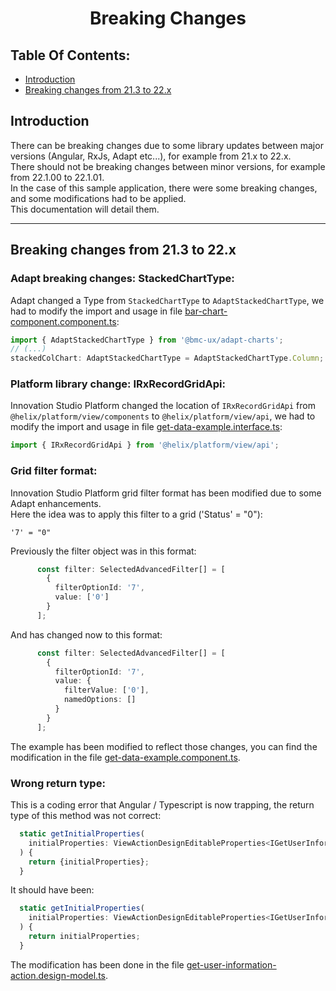 <h1 style="text-align:center">Breaking Changes</h1>

## Table Of Contents:
* [Introduction](#introduction)
* [Breaking changes from 21.3 to 22.x](#breaking-changes-213-22x)


<a name="introduction"></a>
## Introduction
There can be breaking changes due to some library updates between major versions (Angular, RxJs, Adapt etc...), for example from 21.x to 22.x.  
There should not be breaking changes between minor versions, for example from 22.1.00 to 22.1.01.  
In the case of this sample application, there were some breaking changes, and some modifications had to be applied.  
This documentation will detail them.

---

<a name="breaking-changes-213-22x"></a>
## Breaking changes from 21.3 to 22.x

### Adapt breaking changes: StackedChartType:
Adapt changed a Type from `StackedChartType` to `AdaptStackedChartType`, we had to modify the import and usage in file [bar-chart-component.component.ts](../../bundle/src/main/webapp/libs/com-example-test210500/src/lib/view-components/bar-chart-component/runtime/bar-chart-component.component.ts):  
```ts
import { AdaptStackedChartType } from '@bmc-ux/adapt-charts';
// (...)
stackedColChart: AdaptStackedChartType = AdaptStackedChartType.Column;
```


### Platform library change: IRxRecordGridApi:
Innovation Studio Platform changed the location of `IRxRecordGridApi` from `@helix/platform/view/components` to `@helix/platform/view/api`, we had to modify the import and usage in file [get-data-example.interface.ts](../../bundle/src/main/webapp/libs/com-example-test210500/src/lib/view-components/get-data-example/design/get-data-example.interface.ts):  
```ts
import { IRxRecordGridApi } from '@helix/platform/view/api';
```



### Grid filter format:
Innovation Studio Platform grid filter format has been modified due to some Adapt enhancements.  
Here the idea was to apply this filter to a grid ('Status' = "0"):
```
'7' = "0"
```

Previously the filter object was in this format:
```ts
      const filter: SelectedAdvancedFilter[] = [
        {
          filterOptionId: '7',
          value: ['0']
        }
      ];
```

And has changed now to this format:
```ts
      const filter: SelectedAdvancedFilter[] = [
        {
          filterOptionId: '7',
          value: {
            filterValue: ['0'],
            namedOptions: []
          }
        }
      ];
```

The example has been modified to reflect those changes, you can find the modification in the file [get-data-example.component.ts](../../bundle/src/main/webapp/libs/com-example-test210500/src/lib/view-components/get-data-example/runtime/get-data-example.component.ts).


### Wrong return type:
This is a coding error that Angular / Typescript is now trapping, the return type of this method was not correct:
```ts
  static getInitialProperties(
    initialProperties: ViewActionDesignEditableProperties<IGetUserInformationActionDesignProperties>
  ) {
    return {initialProperties};
  }
```

It should have been:
```ts
  static getInitialProperties(
    initialProperties: ViewActionDesignEditableProperties<IGetUserInformationActionDesignProperties>
  ) {
    return initialProperties;
  }
```
The modification has been done in the file [get-user-information-action.design-model.ts](../../bundle/src/main/webapp/libs/com-example-test210500/src/lib/actions/get-user-information/get-user-information-action.design-model.ts).


